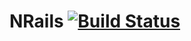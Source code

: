 # NRails [![Build Status](https://travis-ci.org/caltras/nrails.svg?branch=master)](https://travis-ci.org/caltras/nrails)